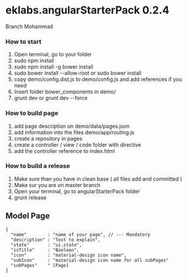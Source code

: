 # eklabs.angularStarterPack 0.2.4

Branch Mohammad


### How to start
1. Open terminal, go to your folder
1. sudo npm install  
2. sudo npm install -g bower install
3. sudo bower install --allow-root or sudo bower install
4. copy demo/config.dist.js to demo/config.js and add references if you need
5. Insert folder bower_components in demo/
5. grunt dev or grunt dev --force

### How to build page
1. add page description on demo/data/pages.json
2. add information into the files demo/app/routing.js
3. create a repository in pages
4. create a controller / view / code folder with directive
5. add the controller reference to index.html

### How to build a release
1. Make sure than you have in clean base ( all files add and committed )
2. Make sur you are on master branch
3. Open your terminal, go to angularStarterPack folder
4. grunt release

## Model Page
```
{
  "name"        : "name of your page", // --- Mandatory
  "description" : "Text to explain",
  "state"       : "ui.state",
  "isTitle"     : "Boolean",
  "icon"        : "material-design icon name",
  "subIcon"     : "material-design icon name for all subPages"
  "subPages"    " [Page]
}
```





